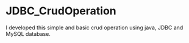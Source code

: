 # JDBC_CrudOperation
I developed this simple and basic crud operation using java, JDBC and MySQL database. 
